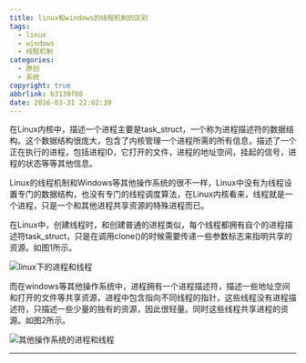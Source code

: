 ```yaml
---
title: linux和windows的线程机制的区别
tags:
  - linux
  - windows
  - 线程机制
categories:
  - 原创
  - 系统
copyright: true
abbrlink: b3139f08
date: 2016-03-31 22:02:39
---
```

在Linux内核中，描述一个进程主要是task_struct，一个称为进程描述符的数据结构。这个数据结构很庞大，包含了内核管理一个进程所需的所有信息，描述了一个正在执行的进程，包括进程ID，它打开的文件，进程的地址空间，挂起的信号，进程的状态等等其他信息。

Linux的线程机制和Windows等其他操作系统的很不一样，Linux中没有为线程设置专门的数据结构，也没有专门的线程调度算法，在Linux内核看来，线程就是一个进程，只是一个和其他进程共享资源的特殊进程而已。

在Linux中，创建线程时，和创建普通的进程类似，每个线程都拥有自个的进程描述符task_struct，只是在调用clone()的时候需要传递一些参数标志来指明共享的资源。如图1所示。  

![linux下的进程和线程](./b3139f08/1.jpg)

而在windows等其他操作系统中，进程拥有一个进程描述符，描述一些地址空间和打开的文件等共享资源，进程中包含指向不同线程的指针，这些线程没有进程描述符，只描述一些少量的独有的资源，因此很轻量。同时这些线程共享进程的资源。如图2所示。  

![其他操作系统的进程和线程](./b3139f08/2.jpg)

----